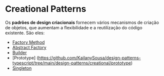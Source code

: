 # Creational Patterns

Os **padrões de design criacionais** fornecem vários mecanismos de criação de objetos, que aumentam a flexibilidade e a reutilização do código existente. São eles: 

* [Factory Method](https://github.com/KailanySousa/design-patterns-typescript/tree/main/design-patterns/creational/factory-method)
* [Abstract Factory](https://github.com/KailanySousa/design-patterns-typescript/tree/main/design-patterns/creational/abstract-factory)
* [Builder](https://github.com/KailanySousa/design-patterns-typescript/tree/main/design-patterns/creational/builder)
* [Prototype] (https://github.com/KailanySousa/design-patterns-typescript/tree/main/design-patterns/creational/prototype)
* [Singleton](https://github.com/KailanySousa/design-patterns-typescript/tree/main/design-patterns/creational/singleton)